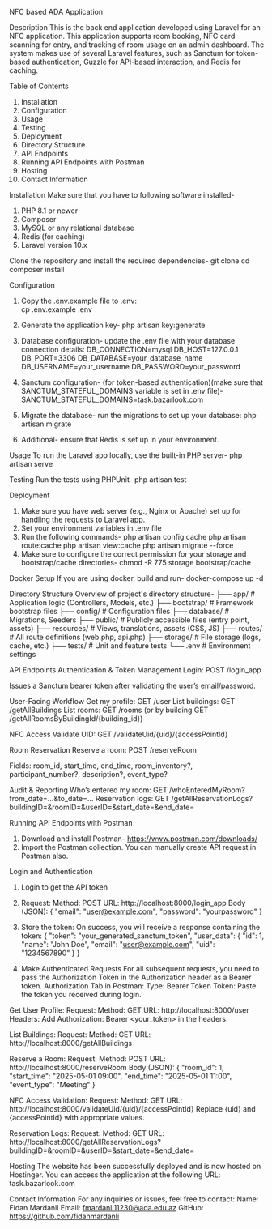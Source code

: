 NFC based ADA Application

Description
This is the back end application developed using Laravel for an NFC application. This application supports room booking, NFC card scanning for entry, and tracking of room usage on an admin dashboard. The system makes use of several Laravel features, such as Sanctum for token-based authentication, Guzzle for API-based interaction, and Redis for caching.

Table of Contents
1. Installation
2. Configuration
3. Usage
4. Testing
5. Deployment
6. Directory Structure
7. API Endpoints
8. Running API Endpoints with Postman
9. Hosting
10. Contact Information

Installation
Make sure that you have to following software installed-
1. PHP 8.1 or newer
2. Composer
3. MySQL or any relational database
4. Redis (for caching)
5. Laravel version 10.x

Clone the repository and install the required dependencies-
git clone <your-repository-url>
cd <your-project-directory>
composer install

Configuration
1. Copy the .env.example file to .env:  
cp .env.example .env

2. Generate the application key-
php artisan key:generate

3. Database configuration- update the .env file with your database connection details:
DB_CONNECTION=mysql
DB_HOST=127.0.0.1
DB_PORT=3306
DB_DATABASE=your_database_name
DB_USERNAME=your_username
DB_PASSWORD=your_password

4. Sanctum configuration- (for token-based authentication)(make sure that SANCTUM_STATEFUL_DOMAINS variable is set in .env file)-
SANCTUM_STATEFUL_DOMAINS=task.bazarlook.com

5. Migrate the database- run the migrations to set up your database:
php artisan migrate

6. Additional- ensure that Redis is set up in your environment.

Usage
To run the Laravel app locally, use the built-in PHP server-
php artisan serve

Testing
Run the tests using PHPUnit-
php artisan test

Deployment
1. Make sure you have web server (e.g., Nginx or Apache) set up for handling the requests to Laravel app. 
2. Set your environment variables in .env file
3. Run the following commands-
php artisan config:cache
php artisan route:cache
php artisan view:cache
php artisan migrate --force
4. Make sure to configure the correct permission for your storage and bootstrap/cache directories-
chmod -R 775 storage bootstrap/cache

Docker Setup
If you are using docker, build and run-
docker-compose up -d

Directory Structure
Overview of project's directory structure-
├── app/               # Application logic (Controllers, Models, etc.)
├── bootstrap/         # Framework bootstrap files
├── config/            # Configuration files
├── database/          # Migrations, Seeders
├── public/            # Publicly accessible files (entry point, assets)
├── resources/         # Views, translations, assets (CSS, JS)
├── routes/            # All route definitions (web.php, api.php)
├── storage/           # File storage (logs, cache, etc.)
├── tests/             # Unit and feature tests
└── .env               # Environment settings

API Endpoints
Authentication & Token Management
Login: POST /login_app

Issues a Sanctum bearer token after validating the user’s email/password.

User-Facing Workflow
Get my profile: GET /user
List buildings: GET /getAllBuildings
List rooms: GET /rooms (or by building GET /getAllRoomsByBuildingId/{building_id})

NFC Access
Validate UID: GET /validateUid/{uid}/{accessPointId}

Room Reservation
Reserve a room: POST /reserveRoom

Fields: room_id, start_time, end_time, room_inventory?, participant_number?, description?, event_type?

Audit & Reporting
Who’s entered my room: GET /whoEnteredMyRoom?from_date=…&to_date=…
Reservation logs: GET /getAllReservationLogs?buildingID=&roomID=&userID=&start_date=&end_date=

Running API Endpoints with Postman
1. Download and install Postman- https://www.postman.com/downloads/
2. Import the Postman collection. You can manually create API request in Postman also.

Login and Authentication
1. Login to get the API token
2. Request:
Method: POST
URL: http://localhost:8000/login_app
Body (JSON):
{
  "email": "user@example.com",
  "password": "yourpassword"
}

3. Store the token:
On success, you will receive a response containing the token:
{
  "token": "your_generated_sanctum_token",
  "user_data": {
    "id": 1,
    "name": "John Doe",
    "email": "user@example.com",
    "uid": "1234567890"
  }
}

4. Make Authenticated Requests
For all subsequent requests, you need to pass the Authorization Token in the Authorization header as a Bearer token.
Authorization Tab in Postman:
Type: Bearer Token
Token: Paste the token you received during login.

Get User Profile:
Request:
Method: GET
URL: http://localhost:8000/user
Headers: Add Authorization: Bearer <your_token> in the headers.

List Buildings:
Request:
Method: GET
URL: http://localhost:8000/getAllBuildings

Reserve a Room:
Request:
Method: POST
URL: http://localhost:8000/reserveRoom
Body (JSON):
{
  "room_id": 1,
  "start_time": "2025-05-01 09:00",
  "end_time": "2025-05-01 11:00",
  "event_type": "Meeting"
}

NFC Access Validation:
Request:
Method: GET
URL: http://localhost:8000/validateUid/{uid}/{accessPointId}
Replace {uid} and {accessPointId} with appropriate values.

Reservation Logs:
Request:
Method: GET
URL: http://localhost:8000/getAllReservationLogs?buildingID=&roomID=&userID=&start_date=&end_date=

Hosting
The website has been successfully deployed and is now hosted on Hostinger. You can access the application at the following URL:
task.bazarlook.com

Contact Information
For any inquiries or issues, feel free to contact:
Name: Fidan Mardanli
Email: fmardanli11230@ada.edu.az
GitHub: https://github.com/fidanmardanli
